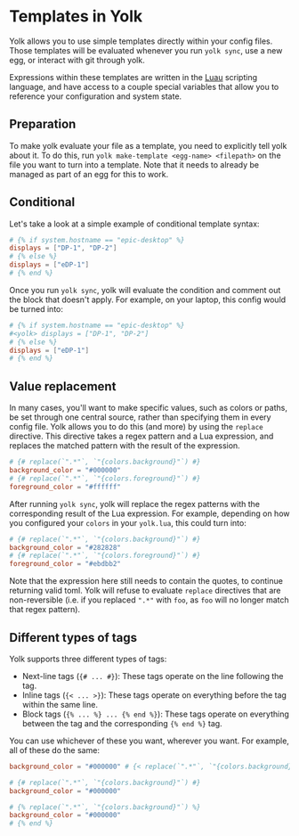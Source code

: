# Templates in Yolk

Yolk allows you to use simple templates directly within your config files.
Those templates will be evaluated whenever you run `yolk sync`, use a new egg, or interact with git through yolk.

Expressions within these templates are written in the [Luau](https://luau.org) scripting language,
and have access to a couple special variables that allow you to reference your configuration and system state.

## Preparation
To make yolk evaluate your file as a template, you need to explicitly tell yolk about it.
To do this, run `yolk make-template <egg-name> <filepath>` on the file you want to turn into a template.
Note that it needs to already be managed as part of an egg for this to work.

## Conditional
Let's take a look at a simple example of conditional template syntax:
```toml
# {% if system.hostname == "epic-desktop" %}
displays = ["DP-1", "DP-2"]
# {% else %}
displays = ["eDP-1"]
# {% end %}
```
Once you run `yolk sync`, yolk will evaluate the condition and comment out the block that doesn't apply.
For example, on your laptop, this config would be turned into:
```toml
# {% if system.hostname == "epic-desktop" %}
#<yolk> displays = ["DP-1", "DP-2"]
# {% else %}
displays = ["eDP-1"]
# {% end %}
```

## Value replacement
In many cases, you'll want to make specific values, such as colors or paths, be set through one central source, rather than specifying them in every config file.
Yolk allows you to do this (and more) by using the `replace` directive.
This directive takes a regex pattern and a Lua expression, and replaces the matched pattern with the result of the expression.
```toml
# {# replace(`".*"`, `"{colors.background}"`) #}
background_color = "#000000"
# {# replace(`".*"`, `"{colors.foreground}"`) #}
foreground_color = "#ffffff"
```
After running `yolk sync`, yolk will replace the regex patterns with the corresponding result of the Lua expression.
For example, depending on how you configured your `colors` in your `yolk.lua`, this could turn into:
```toml
# {# replace(`".*"`, `"{colors.background}"`) #}
background_color = "#282828"
# {# replace(`".*"`, `"{colors.foreground}"`) #}
foreground_color = "#ebdbb2"
```
Note that the expression here still needs to contain the quotes, to continue returning valid toml.
Yolk will refuse to evaluate `replace` directives that are non-reversible (i.e. if you replaced `".*"` with `foo`, as `foo` will no longer match that regex pattern).

## Different types of tags
Yolk supports three different types of tags:
- Next-line tags (`{# ... #}`): These tags operate on the line following the tag.
- Inline tags (`{< ... >}`): These tags operate on everything before the tag within the same line.
- Block tags (`{% ... %} ... {% end %}`): These tags operate on everything between the tag and the corresponding `{% end %}` tag.

You can use whichever of these you want, wherever you want. For example, all of these do the same:
```toml
background_color = "#000000" # {< replace(`".*"`, `"{colors.background}"`) >}

# {# replace(`".*"`, `"{colors.background}"`) #}
background_color = "#000000"

# {% replace(`".*"`, `"{colors.background}"`) %}
background_color = "#000000"
# {% end %}
```
